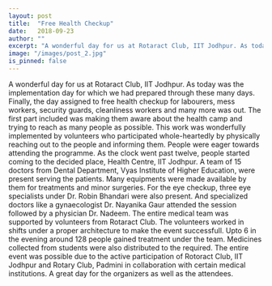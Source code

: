 ```yaml
---
layout: post
title:  "Free Health Checkup"
date:   2018-09-23
author: ""
excerpt: "A wonderful day for us at Rotaract Club, IIT Jodhpur. As today was the implementation day for which we had prepared through these many days. "
image: "/images/post_2.jpg"
is_pinned: false
---
```


A wonderful day for us at Rotaract Club, IIT Jodhpur. As today was the implementation day for which we had prepared through these many days. Finally, the day assigned to free health checkup for labourers, mess workers, security guards, cleanliness workers and many more was out. The first part included was making them aware about the health camp and trying to reach as many people as possible. This work was wonderfully implemented by volunteers who participated whole-heartedly by physically reaching out to the people and informing them. People were eager towards attending the programme. As the clock went past twelve, people started coming to the decided place, Health Centre, IIT Jodhpur. A team of 15 doctors from Dental Department, Vyas Institute of Higher Education, were present serving the patients. Many equipments were made available by them for treatments and minor surgeries. For the eye checkup, three eye specialists under Dr. Robin Bhandari were also present. And specialized doctors like a gynaecologist Dr. Nayanika Gaur attended the session followed by a physician Dr. Nadeem. The entire medical team was supported by volunteers from Rotaract Club. The volunteers worked in shifts under a proper architecture to make the event successfull. Upto 6 in the evening around 128 people gained treatment under the team. Medicines collected from students were also distributed to the required. The entire event was possible due to the active participation of Rotoract Club, IIT Jodhpur and Rotary Club, Padmini in collaboration with certain medical institutions. A great day for the organizers as well as the attendees.